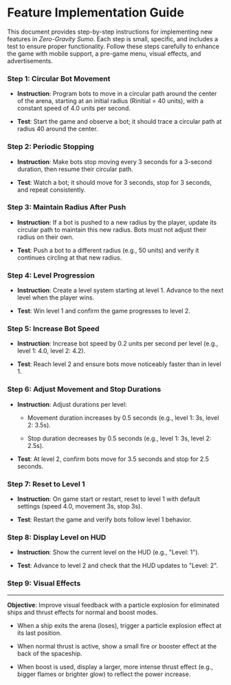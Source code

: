 Feature Implementation Guide
============================

This document provides step-by-step instructions for implementing new features in _Zero-Gravity Sumo_. Each step is small, specific, and includes a test to ensure proper functionality. Follow these steps carefully to enhance the game with mobile support, a pre-game menu, visual effects, and advertisements.

### Step 1: Circular Bot Movement

*   **Instruction**: Program bots to move in a circular path around the center of the arena, starting at an initial radius (Rinitial = 40 units), with a constant speed of 4.0 units per second.
    
*   **Test**: Start the game and observe a bot; it should trace a circular path at radius 40 around the center.
    

### Step 2: Periodic Stopping

*   **Instruction**: Make bots stop moving every 3 seconds for a 3-second duration, then resume their circular path.
    
*   **Test**: Watch a bot; it should move for 3 seconds, stop for 3 seconds, and repeat consistently.
    

### Step 3: Maintain Radius After Push

*   **Instruction**: If a bot is pushed to a new radius by the player, update its circular path to maintain this new radius. Bots must not adjust their radius on their own.
    
*   **Test**: Push a bot to a different radius (e.g., 50 units) and verify it continues circling at that new radius.
    

### Step 4: Level Progression

*   **Instruction**: Create a level system starting at level 1. Advance to the next level when the player wins.
    
*   **Test**: Win level 1 and confirm the game progresses to level 2.
    

### Step 5: Increase Bot Speed

*   **Instruction**: Increase bot speed by 0.2 units per second per level (e.g., level 1: 4.0, level 2: 4.2).
    
*   **Test**: Reach level 2 and ensure bots move noticeably faster than in level 1.
    

### Step 6: Adjust Movement and Stop Durations

*   **Instruction**: Adjust durations per level:
    
    *   Movement duration increases by 0.5 seconds (e.g., level 1: 3s, level 2: 3.5s).
        
    *   Stop duration decreases by 0.5 seconds (e.g., level 1: 3s, level 2: 2.5s).
        
*   **Test**: At level 2, confirm bots move for 3.5 seconds and stop for 2.5 seconds.
    

### Step 7: Reset to Level 1

*   **Instruction**: On game start or restart, reset to level 1 with default settings (speed 4.0, movement 3s, stop 3s).
    
*   **Test**: Restart the game and verify bots follow level 1 behavior.
    

### Step 8: Display Level on HUD

*   **Instruction**: Show the current level on the HUD (e.g., "Level: 1").
    
*   **Test**: Advance to level 2 and check that the HUD updates to "Level: 2".
    

### Step 9: Visual Effects
-------------------------

**Objective**: Improve visual feedback with a particle explosion for eliminated ships and thrust effects for normal and boost modes.

*   When a ship exits the arena (loses), trigger a particle explosion effect at its last position.
    
*   When normal thrust is active, show a small fire or booster effect at the back of the spaceship.
    
*   When boost is used, display a larger, more intense thrust effect (e.g., bigger flames or brighter glow) to reflect the power increase.